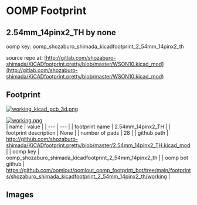 # OOMP Footprint  
## 2.54mm_14pinx2_TH  by none  
  
oomp key: oomp_shozaburo_shimada_kicadfootprint_2_54mm_14pinx2_th  
  
source repo at: [http://gitlab.com/shozaburo-shimada/KiCADfootprint.pretty/blob/master/WSON10.kicad_mod](http://gitlab.com/shozaburo-shimada/KiCADfootprint.pretty/blob/master/WSON10.kicad_mod)  
## Footprint  
  
[![working_kicad_pcb_3d.png](working_kicad_pcb_3d_600.png)](working_kicad_pcb_3d.png)  
  
[![working.png](working_600.png)](working.png)  
| name | value | 
| --- | --- | 
| footprint name | 2.54mm_14pinx2_TH | 
| footprint description | None | 
| number of pads | 28 | 
| github path | http://github.com/shozaburo-shimada/KiCADfootprint.pretty/blob/master/2.54mm_14pinx2_TH.kicad_mod | 
| oomp key | oomp_shozaburo_shimada_kicadfootprint_2_54mm_14pinx2_th | 
| oomp bot github | https://github.com/oomlout/oomlout_oomp_footprint_bot/tree/main/footprints/shozaburo_shimada_kicadfootprint_2_54mm_14pinx2_th/working | 
## Images  

